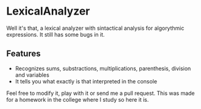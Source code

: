 # LexicalAnalyzer
Well it's that, a lexical analyzer with sintactical analysis for algorythmic expressions. It still has some bugs in it.

## Features
- Recognizes sums, substractions, multiplications, parenthesis, division and variables
- It tells you what exactly is that interpreted in the console
<div></div>

Feel free to modify it, play with it or send me a pull request. This was made for a homework in the college where I study so here it is.
